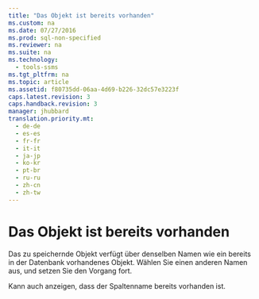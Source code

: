 ```yaml
---
title: "Das Objekt ist bereits vorhanden"
ms.custom: na
ms.date: 07/27/2016
ms.prod: sql-non-specified
ms.reviewer: na
ms.suite: na
ms.technology: 
  - tools-ssms
ms.tgt_pltfrm: na
ms.topic: article
ms.assetid: f80735dd-06aa-4d69-b226-32dc57e3223f
caps.latest.revision: 3
caps.handback.revision: 3
manager: jhubbard
translation.priority.mt: 
  - de-de
  - es-es
  - fr-fr
  - it-it
  - ja-jp
  - ko-kr
  - pt-br
  - ru-ru
  - zh-cn
  - zh-tw
---
```

# Das Objekt ist bereits vorhanden
Das zu speichernde Objekt verfügt über denselben Namen wie ein bereits in der Datenbank vorhandenes Objekt. Wählen Sie einen anderen Namen aus, und setzen Sie den Vorgang fort.  
  
Kann auch anzeigen, dass der Spaltenname bereits vorhanden ist.  
  
